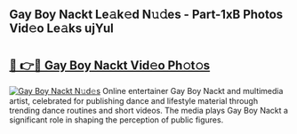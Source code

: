 ## Gay Boy Nackt Le𝚊k𝚎d N𝚞𝚍es - Part-1xB Photos Vid𝚎o Le𝚊ks ujYul

# <h2><a href="http://fb6w6l.evod.top/?m=Gay+Boy+Nackt">🔗 👉🔴 Gay Boy Nackt Vid𝚎o Ph𝚘t𝚘s</a></h2>

[![Gay Boy Nackt N𝚞d𝚎s](https://i.imgur.com/8V9OHl7.gif)](http://fb6w6l.evod.top/?m=Gay+Boy+Nackt)
Online entertainer Gay Boy Nackt and multimedia artist, celebrated for publishing dance and lifestyle material through trending dance routines and short videos. The media plays Gay Boy Nackt a significant role in shaping the perception of public figures. 
